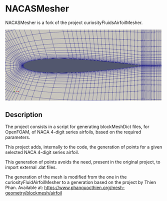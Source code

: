 # NACASMesher

NACASMesher is a fork of the project curiosityFluidsAirfoilMesher.

<img src="https://github.com/LHopitalAstralis/NACASMesher/blob/master/Grid%20Example.png?raw=true" width="500">

## Description

The project consists in a script for generating blockMeshDict files, for OpenFOAM, of NACA 4-digit series airfoils, based on the required parameters.

This project adds, internally to the code, the generation of points for a given selected NACA 4-digit series airfoil.

This generation of points avoids the need, present in the original project, to import external .dat files.

The generation of the mesh is modified from the one in the curiosityFluidAirfoilMesher to a generation based on the project by Thien Phan. 
Available at: https://www.phanquocthien.org/mesh-geometry/blockmesh/airfoil 



